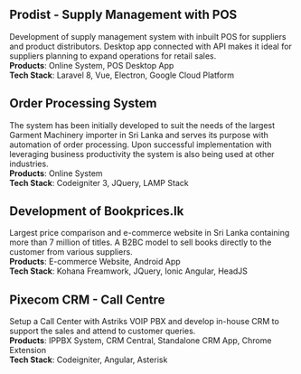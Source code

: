 ## Prodist - Supply Management with POS
Development of supply management system with inbuilt POS for suppliers and product distributors. Desktop app connected with API makes it ideal for suppliers planning to expand operations for retail sales.\
**Products**: Online System, POS Desktop App\
**Tech Stack**: Laravel 8, Vue, Electron, Google Cloud Platform

## Order Processing System
The system has been initially developed to suit the needs of the largest Garment Machinery importer in Sri Lanka and serves its purpose with automation of order processing. Upon successful implementation with leveraging business productivity the system is also being used at other industries.\
**Products**: Online System\
**Tech Stack**: Codeigniter 3, JQuery, LAMP Stack

## Development of Bookprices.lk
Largest price comparison and e-commerce website in Sri Lanka containing more than 7 million of titles. A B2BC model to sell books directly to the customer from various suppliers.\
**Products**: E-commerce Website, Android App\
**Tech Stack**: Kohana Freamwork, JQuery, Ionic Angular, HeadJS

## Pixecom CRM - Call Centre
Setup a Call Center with Astriks VOIP PBX and develop in-house CRM to support the sales and attend to customer queries.\
**Products**: IPPBX System, CRM Central, Standalone CRM App, Chrome Extension\
**Tech Stack**: Codeigniter, Angular, Asterisk